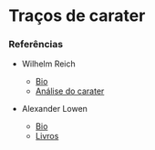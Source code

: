 # Traços de carater


### Referências

* Wilhelm Reich
  * [Bio](https://pt.wikipedia.org/wiki/Wilhelm_Reich)
  * [Análise do carater](https://pt.wikipedia.org/wiki/An%C3%A1lise_do_Car%C3%A1ter)

* Alexander Lowen
  * [Bio](https://pt.wikipedia.org/wiki/Alexander_Lowen)
  * [Livros](https://www.amazon.com.br/Livros-Alexander-Lowen/s?rh=n%3A6740748011%2Cp_27%3AAlexander+Lowen)
